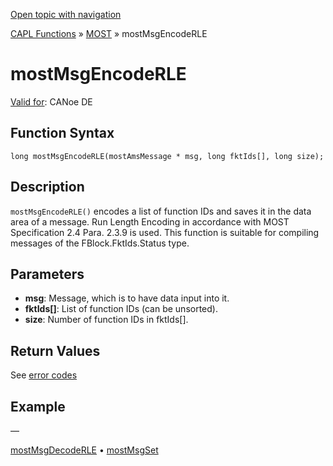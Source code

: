 [Open topic with navigation](../../../../../CANoeDEFamily.htm#Topics/CAPLFunctions/MOST/Functions/CAPLfunctionMOSTMsgEncodeRLE.md)

[CAPL Functions](../../CAPLfunctions.md) » [MOST](../CAPLfunctionsMOSTOverview.md) » mostMsgEncodeRLE

# mostMsgEncodeRLE

[Valid for](../../../Shared/FeatureAvailability.md): CANoe DE

## Function Syntax

```plaintext
long mostMsgEncodeRLE(mostAmsMessage * msg, long fktIds[], long size);
```

## Description

`mostMsgEncodeRLE()` encodes a list of function IDs and saves it in the data area of a message. Run Length Encoding in accordance with MOST Specification 2.4 Para. 2.3.9 is used. This function is suitable for compiling messages of the FBlock.FktIds.Status type.

## Parameters

- **msg**: Message, which is to have data input into it.
- **fktIds[]**: List of function IDs (can be unsorted).
- **size**: Number of function IDs in fktIds[].

## Return Values

See [error codes](../CAPLfunctionsMOSTErrorCodes.md)

## Example

—

[mostMsgDecodeRLE](CAPLfunctionMOSTMsgDecodeRLE.md) • [mostMsgSet](CAPLfunctionMOSTMsgSet.md)
